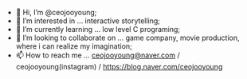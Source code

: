 - 👋 Hi, I’m @ceojooyoung;
- 👀 I’m interested in ... interactive storytelling;
- 🌱 I’m currently learning ... low level C programing;
- 💞️ I’m looking to collaborate on ... game company, movie production, where i can realize my imagination;
- 📫 How to reach me ... ceojooyoung@naver.com / ceojooyoung(instagram) / https://blog.naver.com/ceojooyoung

<!---
ceojooyoung/ceojooyoung is a ✨ special ✨ repository because its `README.md` (this file) appears on your GitHub profile.
You can click the Preview link to take a look at your changes.
--->
